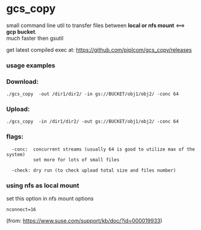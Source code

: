 # gcs_copy
small command line util to transfer files between **local or nfs mount** <==> **gcp bucket**. 
<br/>much faster then gsutil

get latest compiled exec at: https://github.com/piplcom/gcs_copy/releases


### usage examples

### Download: 
```console
./gcs_copy  -out /dir1/dir2/ -in gs://BUCKET/obj1/obj2/ -conc 64
```

### Upload:
```console
./gcs_copy  -in /dir1/dir2/ -out gs://BUCKET/obj1/obj2/ -conc 64
```

### flags:
```
  -conc:  concurrent streams (usually 64 is good to utilize max of the system)
          set more for lots of small files
```

```
  -check: dry run (to check upload total size and files number)
```


### using nfs as local mount
set this option in nfs mount options
```
nconnect=16
```
(from: https://www.suse.com/support/kb/doc/?id=000019933)
